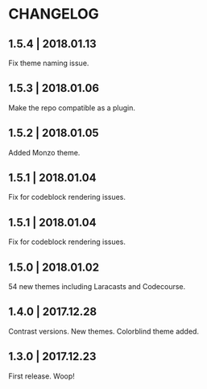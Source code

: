 # CHANGELOG

## 1.5.4 | 2018.01.13

Fix theme naming issue.

## 1.5.3 | 2018.01.06

Make the repo compatible as a plugin.

## 1.5.2 | 2018.01.05

Added Monzo theme.

## 1.5.1 | 2018.01.04

Fix for codeblock rendering issues.

## 1.5.1 | 2018.01.04

Fix for codeblock rendering issues.

## 1.5.0 | 2018.01.02

54 new themes including Laracasts and Codecourse.

## 1.4.0 | 2017.12.28

Contrast versions. New themes. Colorblind theme added.

## 1.3.0 | 2017.12.23

First release. Woop!